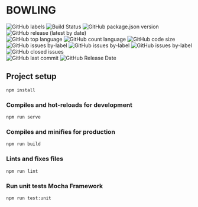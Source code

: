 # BOWLING

![GitHub labels](https://img.shields.io/github/labels/SebastienLeonce/BowlingRules/Sprint%203?style=for-the-badge)
![Build Status](https://img.shields.io/github/workflow/status/SebastienLeonce/BowlingRules/CI?style=for-the-badge)
![GitHub package.json version](https://img.shields.io/github/package-json/v/SebastienLeonce/BowlingRules?style=for-the-badge) 
![GitHub release (latest by date)](https://img.shields.io/github/v/release/SebastienLeonce/BowlingRules?style=for-the-badge)<br>
![GitHub top language](https://img.shields.io/github/languages/top/SebastienLeonce/BowlingRules?style=flat-square)
![GitHub count language](https://img.shields.io/github/languages/count/SebastienLeonce/BowlingRules?style=flat-square)
![GitHub code size](https://img.shields.io/github/languages/code-size/SebastienLeonce/BowlingRules?style=flat-square) <br>
![GitHub issues by-label](https://img.shields.io/github/issues/SebastienLeonce/BowlingRules/TO%20DO?style=flat-square)
![GitHub issues by-label](https://img.shields.io/github/issues/SebastienLeonce/BowlingRules/In%20progress?style=flat-square)
![GitHub issues by-label](https://img.shields.io/github/issues/SebastienLeonce/BowlingRules/bug?style=flat-square)
![GitHub closed issues](https://img.shields.io/github/issues-closed-raw/SebastienLeonce/BowlingRules?style=flat-square)<br>
![GitHub last commit](https://img.shields.io/github/last-commit/SebastienLeonce/BowlingRules?style=flat-square)
![GitHub Release Date](https://img.shields.io/github/release-date/SebastienLeonce/BowlingRules?style=flat-square)

## Project setup
```
npm install
```

### Compiles and hot-reloads for development
```
npm run serve
```

### Compiles and minifies for production
```
npm run build
```

### Lints and fixes files
```
npm run lint
```

### Run unit tests Mocha Framework
```
npm run test:unit
```
